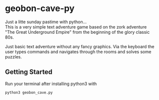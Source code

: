 # geobon-cave-py

Just a litte sunday pastime with python...<br>
This is a very simple text adventure game based on the zork adventure "The Great Underground Empire" from the beginning of the glory classic 80s. 

Just basic text adventure without any fancy graphics. Via the keyboard the user types commands and navigates through the rooms and solves some puzzles.

## Getting Started

Run your terminal after installing python3 with

```
python3 geobon_cave.py

```



